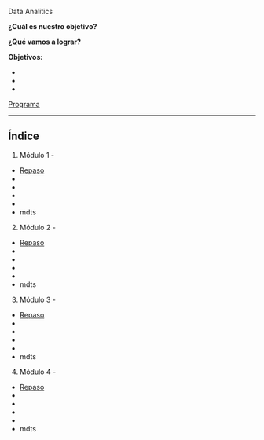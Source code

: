 <t>Data Analitics<t>

**¿Cuál es nuestro objetivo?**


**¿Qué vamos a lograr?**

**Objetivos:**

- 

- 

- 



[Programa](./)

----------------------

## Índice

1. Módulo 1 -  

- [Repaso](#m1) 
 - [ ](c1a)
 - [ ](c1b)
 - [ ](#c1c)
 - [ ](#c1d)
- mdts

2. Módulo 2 -  

- [Repaso](#m2) 
 - [ ](c1a)
 - [ ](c1b)
 - [ ](#c1c)
 - [ ](#c1d)
- mdts

3. Módulo 3 -  

- [Repaso](#m3) 
 - [ ](c1a)
 - [ ](c1b)
 - [ ](#c1c)
 - [ ](#c1d)
- mdts

4. Módulo 4 -  

- [Repaso](#m4) 
 - [ ](c1a)
 - [ ](c1b)
 - [ ](#c1c)
 - [ ](#c1d)
- mdts